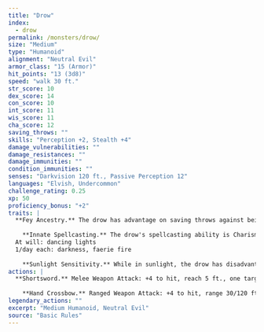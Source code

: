 ```yaml
---
title: "Drow"
index:
  - drow
permalink: /monsters/drow/
size: "Medium"
type: "Humanoid"
alignment: "Neutral Evil"
armor_class: "15 (Armor)"
hit_points: "13 (3d8)"
speed: "walk 30 ft."
str_score: 10
dex_score: 14
con_score: 10
int_score: 11
wis_score: 11
cha_score: 12
saving_throws: ""
skills: "Perception +2, Stealth +4"
damage_vulnerabilities: ""
damage_resistances: ""
damage_immunities: ""
condition_immunities: ""
senses: "Darkvision 120 ft., Passive Perception 12"
languages: "Elvish, Undercommon"
challenge_rating: 0.25
xp: 50
proficiency_bonus: "+2"
traits: |
  **Fey Ancestry.** The drow has advantage on saving throws against being charmed, and magic can't put the drow to sleep.
    
    **Innate Spellcasting.** The drow's spellcasting ability is Charisma (spell save DC 11). It can innately cast the following spells, requiring no material components:
  At will: dancing lights
  1/day each: darkness, faerie fire
    
    **Sunlight Sensitivity.** While in sunlight, the drow has disadvantage on attack rolls, as well as on Wisdom (Perception) checks that rely on sight.
actions: |
  **Shortsword.** Melee Weapon Attack: +4 to hit, reach 5 ft., one target. Hit: 5 (1d6 + 2) piercing damage.
    
    **Hand Crossbow.** Ranged Weapon Attack: +4 to hit, range 30/120 ft., one target. Hit: 5 (1d6 + 2) piercing damage, and the target must succeed on a DC 13 Constitution saving throw or be poisoned for 1 hour. If the saving throw fails by 5 or more, the target is also unconscious while poisoned in this way. The target wakes up if it takes damage or if another creature takes an action to shake it awake.  
legendary_actions: ""
excerpt: "Medium Humanoid, Neutral Evil"
source: "Basic Rules"
---
```

